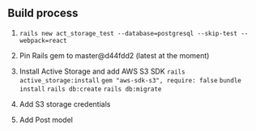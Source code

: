 ## Build process
1. `rails new act_storage_test --database=postgresql --skip-test --webpack=react`

2. Pin Rails gem to master@d44fdd2 (latest at the moment)

3. Install Active Storage and add AWS S3 SDK
    `rails active_storage:install`
    `gem "aws-sdk-s3", require: false`
    `bundle install`
    `rails db:create`
    `rails db:migrate`

4. Add S3 storage credentials

5. Add Post model

